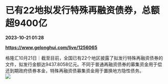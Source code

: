 # 已有22地拟发行特殊再融资债券，总额超9400亿

**2023-10-21 01:28**

**https://www.gelonghui.com/live/1256065**

格隆汇10月21日｜截至目前，全国已有22个地区披露了拟发行特殊再融资债券的文件，拟发行金额达9437.8058亿元。不同于普通再融资债券的募集资金用于偿还到期政府债券本金，特殊再融资债募集资金用于置换地方隐性债务。  
![](https://img5.gelonghui.com/live/100ff-09b91e44-c077-48af-a9fb-6221734bfde0.jpg)